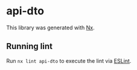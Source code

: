 # api-dto

This library was generated with [Nx](https://nx.dev).

## Running lint

Run `nx lint api-dto` to execute the lint via [ESLint](https://eslint.org/).
